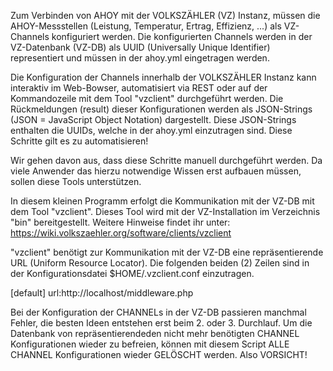 
Zum Verbinden von AHOY mit der VOLKSZÄHLER (VZ) Instanz, müssen die 
AHOY-Messstellen (Leistung, Temperatur, Ertrag, Effizienz, ...) als VZ-Channels
konfiguriert werden. Die konfigurierten Channels werden in der VZ-Datenbank 
(VZ-DB) als UUID (Universally Unique Identifier) representiert und müssen 
in der ahoy.yml eingetragen werden.

Die Konfiguration der Channels innerhalb der VOLKSZÄHLER Instanz kann 
interaktiv im Web-Bowser, automatisiert via REST oder auf der Kommandozeile 
mit dem Tool "vzclient" durchgeführt werden.
Die Rückmeldungen (result) dieser Konfigurationen werden als JSON-Strings 
(JSON = JavaScript Object Notation) dargestellt. Diese JSON-Strings enthalten 
die UUIDs, welche in der ahoy.yml einzutragen sind. 
Diese Schritte gilt es zu automatisieren!

Wir gehen davon aus, dass diese Schritte manuell durchgeführt werden. 
Da viele Anwender das hierzu notwendige Wissen erst aufbauen müssen, 
sollen diese Tools unterstützen.

In diesem kleinen Programm erfolgt die Kommunikation mit der VZ-DB mit 
dem Tool "vzclient". Dieses Tool wird mit der VZ-Installation im Verzeichnis 
"bin" bereitgestellt. Weitere Hinweise findet ihr unter:
https://wiki.volkszaehler.org/software/clients/vzclient

"vzclient" benötigt zur Kommunikation mit der VZ-DB eine repräsentierende URL 
(Uniform Resource Locator). Die folgenden beiden (2) Zeilen sind in der 
Konfigurationsdatei $HOME/.vzclient.conf einzutragen.

[default]
url:http://localhost/middleware.php

Bei der Konfiguration der CHANNELs in der VZ-DB passieren manchmal Fehler, die 
besten Ideen entstehen erst beim 2. oder 3. Durchlauf. Um die Datenbank von 
repräsentierendeden nicht mehr benötigten CHANNEL Konfigurationen wieder zu 
befreien, können mit diesem Script ALLE CHANNEL Konfigurationen wieder GELÖSCHT 
werden.  Also VORSICHT!

